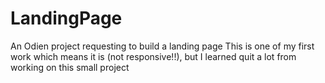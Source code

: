 # LandingPage
An Odien project requesting to build a landing page 
This is one of my first work which means it is (not responsive!!), but I learned quit a lot from working on this small project 